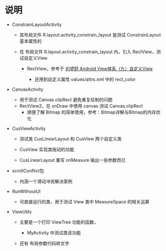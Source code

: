 # 说明

- ConstrainLayoutActivity 

   - 其布局文件 R.layout.activity_constrain_layout 是测试 ConstrainLayout 基本属性的
  
   - 在 布局文件 R.layout.activity_constrain_layout 内，引入 RectView，测试自定义View
  
      - RectView，参考于 [刘望舒 Android View体系（九）自定义View ](http://liuwangshu.cn/application/view/9-custom-view.html) 
     
         - 还用到自定义属性 values/attrs.xml 中的 rect_color 
        
        
- CanvasActivity
    - 用于测试 Canvas.clipRect 避免重复绘制的问题
    - RectView2，在 onDraw 中使用 canvas 测试 Canvas.clipRect
        - 顺便了解 Bitmap 的简单使用，参考：Bitmap详解与Bitmap的内存优化


- CusViewActivity

    - 测试类 CusLinearLayout 和 CusView 两个自定义类
    
    - CusView 实现类拖动的功能
    
    - CusLinearLayout 重写 onMeasure 输出一些参数而已
 
 
- scrollConflict包

    - 内涵一个滑动冲突解决案例


- RunWithoutUI
   
    - 可直接运行的类，用于测试 View 类中 MeasureSpace 的相关运算
   

- ViewUtils

     - 主要是一个打印 ViewTree 功能的函数，
        - MyActivity 中测试类该功能
    
     - 还有 布局参数代码转文字
   